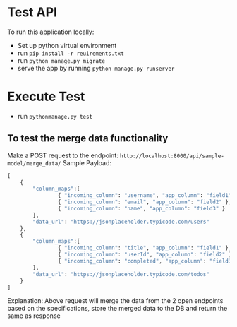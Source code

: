 # Test API
To run this application locally:
- Set up python virtual environment
- run `pip install -r reuirements.txt`
- run `python manage.py migrate`
- serve the app by running `python manage.py runserver`

# Execute Test
- run `pythonmanage.py test`

## To test the merge data functionality
Make a POST request to the endpoint:
`http://localhost:8000/api/sample-model/merge_data/`
Sample Payload:
```python
[
    {
        "column_maps":[
                { "incoming_column": "username", "app_column": "field1" },
                { "incoming_column": "email", "app_column": "field2" },
                { "incoming_column": "name", "app_column": "field3" }
        ],
        "data_url": "https://jsonplaceholder.typicode.com/users"
    },
    {
        "column_maps":[
                { "incoming_column": "title", "app_column": "field1" },
                { "incoming_column": "userId", "app_column": "field2" },
                { "incoming_column": "completed", "app_column": "field3" }
        ],
        "data_url": "https://jsonplaceholder.typicode.com/todos"
    }
]
```
Explanation: 
Above request will merge the data from the 2 open endpoints based on the specifications, store the merged data to the DB and return the same as response